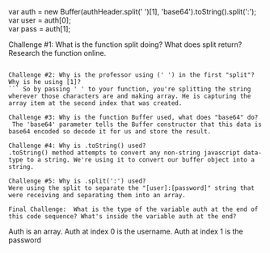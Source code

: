 var auth = new Buffer(authHeader.split(' ')[1], 'base64').toString().split(':');
var user = auth[0];  
var pass = auth[1];

Challenge #1: What is the function split doing? What does split return? Research the function online.

````Split converts a string into an array by "splitting" on whatever character is passed to the function argument. Split returns an array.

Challenge #2: Why is the professor using (' ') in the first "split"? Why is he using [1]?
``` So by passing ' ' to your function, you're splitting the string wherever those characters are and making array. He is capturing the array item at the second index that was created.

Challenge #3: Why is the function Buffer used, what does "base64" do?
 The 'base64' parameter tells the Buffer constructor that this data is base64 encoded so decode it for us and store the result.

Challenge #4: Why is .toString() used?
.toString() method attempts to convert any non-string javascript data-type to a string. We're using it to convert our buffer object into a string.

Challenge #5: Why is .split(':') used?
Were using the split to separate the "[user]:[password]" string that were receiving and separating them into an array.

Final Challenge:  What is the type of the variable auth at the end of this code sequence? What's inside the variable auth at the end?
````

Auth is an array. Auth at index 0 is the username. Auth at index 1 is the password
